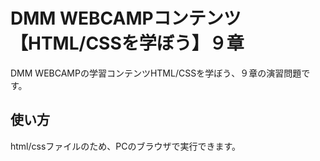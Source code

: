 # DMM WEBCAMPコンテンツ【HTML/CSSを学ぼう】９章
DMM WEBCAMPの学習コンテンツHTML/CSSを学ぼう、９章の演習問題です。
## 使い方
html/cssファイルのため、PCのブラウザで実行できます。
